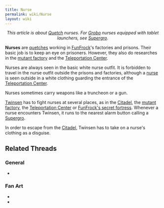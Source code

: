 ```yaml
---
title: Nurse
permalink: wiki/Nurse
layout: wiki
---
```


<center>

*This article is about [Quetch](Quetch "wikilink") nurses. For
[Grobo](Grobo "wikilink") nurses equipped with tablet launchers, see
[Supergro](Supergro "wikilink").*

</center>

**Nurses** are [quetches](quetch "wikilink") working in
[FunFrock](FunFrock "wikilink")'s factories and prisons. Their basic job
is to keep an eye on prisoners. However, they also do researches in the
[mutant factory](mutant_factory "wikilink") and the [Teleportation
Center](Teleportation_Center "wikilink").

Nurses are always seen in the basic white nurse outfit. It is forbidden
to travel in the nurse outfit outside the prisons and factories,
although a [nurse](Teleportation_Center_guard "wikilink") is seen
outside in a white clothing guarding the entrance of the [Teleportation
Center](Teleportation_Center "wikilink").

Nurses sometimes carry weapons like a truncheon or a gun.

[Twinsen](Twinsen "wikilink") has to fight nurses at several places, as
in the [Citadel](Citadel "wikilink"), the [mutant
factory](mutant_factory "wikilink"), the [Teleportation
Center](Teleportation_Center "wikilink") or [FunFrock's secret
fortress](FunFrock's_secret_fortress "wikilink"). Whenever a nurse
encounters Twinsen, it runs to the nearest alarm button calling a
[Supergro](Supergro "wikilink").

In order to escape from the [Citadel](Citadel "wikilink"), Twinsen has
to take on a nurse's clothing as a disguise.

## Related Threads

### General

- 

### Fan Art

- 

- 
